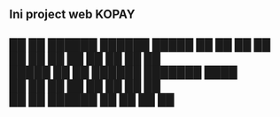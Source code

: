 Ini project web KOPAY
------------------------------------------
██   ██  ██████  ██████   █████  ██    ██ 
██  ██  ██    ██ ██   ██ ██   ██  ██  ██  
█████   ██    ██ ██████  ███████   ████   
██  ██  ██    ██ ██      ██   ██    ██    
██   ██  ██████  ██      ██   ██    ██    
------------------------------------------                                         
                                          
